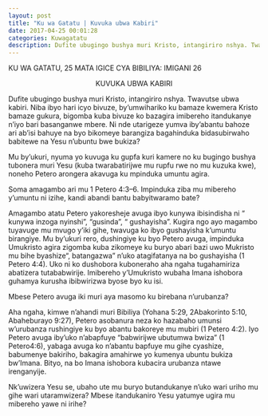```yaml
---
layout: post
title: "Ku wa Gatatu | Kuvuka ubwa Kabiri"
date: 2017-04-25 00:01:28
categories: Kuwagatatu
description: Dufite ubugingo bushya muri Kristo, intangiriro nshya. Twavutse ubwa kabiri. Niba ibyo hari icyo bivuze, by’umwihariko ku bamaze kwemera Kristo bamaze gukura, bigomba kuba bivuze ko bazagira imibereho itandukanye n’iyo bari basanganwe mbere. Ni nde utarigeze yumva iby’abantu bahoze ari ab’isi bahuye na byo bikomeye barangiza bagahinduka bidasubirwaho babitewe na Yesu n’ubuntu bwe bukiza? 
---
```


<p class="umunsi">KU WA GATATU, 25 MATA IGICE CYA BIBILIYA: IMIGANI 26  </p>

<p align="center"> KUVUKA UBWA KABIRI </p>

Dufite ubugingo bushya muri Kristo, intangiriro nshya. Twavutse ubwa kabiri. Niba ibyo hari icyo bivuze, by’umwihariko ku bamaze kwemera Kristo bamaze gukura, bigomba kuba bivuze ko bazagira imibereho itandukanye n’iyo bari basanganwe mbere. Ni nde utarigeze yumva iby’abantu bahoze ari ab’isi bahuye na byo bikomeye barangiza bagahinduka bidasubirwaho babitewe na Yesu n’ubuntu bwe bukiza? 

Mu by’ukuri, nyuma yo kuvuga ku gupfa kuri kamere no ku bugingo bushya tubonera muri Yesu (kuba twarabatirijwe mu rupfu rwe no mu kuzuka kwe), noneho Petero arongera akavuga ku mpinduka umuntu agira. 

Soma amagambo ari mu 1 Petero 4:3–6. Impinduka ziba mu mibereho y’umuntu ni izihe, kandi abandi bantu babyitwaramo bate? 

Amagambo atatu Petero yakoresheje avuga ibyo kunywa ibisindisha ni “ kunywa inzoga nyinshi”, “gusinda”, “ gushayisha”. Kugira ngo ayo magambo tuyavuge mu mvugo y’iki gihe, twavuga ko ibyo gushayisha k’umuntu birangiye. Mu by’ukuri rero, dushingiye ku byo Petero avuga, impinduka Umukristo agira zigomba kuba zikomeye ku buryo abari bazi uwo Mukristo mu bihe byashize“, batangazwa” n’uko atagifatanya na bo gushayisha (1 Petero 4:4). Uko ni ko dushobora kuboneraho aha ngaha tugahamiriza abatizera tutababwirije. Imibereho y’Umukristo wubaha Imana ishobora guhamya kurusha ibibwirizwa byose byo ku isi.

Mbese Petero avuga iki muri aya masomo ku birebana n’urubanza?


Aha ngaha, kimwe n’ahandi muri Bibiliya (Yohana 5:29, 2Abakorinto 5:10, Abaheburayo 9:27), Petero asobanura neza ko hazabaho umunsi w’urubanza rushingiye ku byo abantu bakoreye mu mubiri (1 Petero 4:2). Iyo Petero avuga iby’uko n’abapfuye “babwirijwe ubutumwa bwiza” (1 Petero4:6), yabaga avuga ko n’abantu bapfuye mu gihe cyashize, babumenye bakiriho, bakagira amahirwe yo kumenya ubuntu bukiza bw’Imana. Bityo, na bo Imana ishobora kubacira urubanza ntawe irenganyije. 
 
Nk’uwizera Yesu se, ubaho ute mu buryo butandukanye n’uko wari uriho mu gihe wari utaramwizera? Mbese itandukaniro Yesu yatumye ugira mu mibereho yawe ni irihe? 

